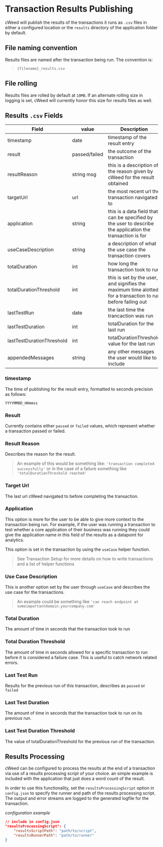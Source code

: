 # Transaction Results Publishing 

cWeed will publish the results of the transactions it runs as `.csv` files in 
either a configured location or the `results` directory of the application 
folder by default. 


## File naming convention 

Results files are named after the transaction being run. The convention is: 

> `{filename}_results.csv`

## File rolling 

Results files are rolled by default at `10MB`. If an alternate rolling size in 
logging is set, cWeed will currently honor this size for results files as well.

## Results `.csv` Fields 

Field | value | Description
|--|--|--|
timestamp| date | timestamp of the result entry 
result | passed/failed | the outcome of the transaction 
resultReason | string msg | this is a description of the reason given by cWeed for the result obtained 
targetUrl | url | the most recent url the transaction navigated to
application | string | this is a data field that can be specified by the user to describe the application the transaction is for 
useCaseDescription | string | a description of what the use case the transaction covers 
totalDuration | int | how long the transaction took to run 
totalDurationThreshold | int | this is set by the user, and signifies the maximum time alotted for a transaction to run before failing out
lastTestRun | date | the last time the trancaction was run 
lastTestDuration | int | totalDuration for the last run 
lastTestDurationThreshold | int | totalDurationThreshold value for the last run 
appendedMessages | string | any other messages the user would like to include 


### timestamp 

The time of publishing for the result entry, formatted to seconds precision as 
follows: 

`YYYYMMDD_HHmmss`

### Result 

Currently contains either `passed` or `failed` values, which represent whether 
a transaction passed or failed. 

### Result Reason 

Describes the reason for the result.

> An example of this would be something like: `'transaction completed successfully'` or in the case of a failure something like `'totalDurationThreshold reached'`

### Target Url

The last url cWeed navigated to before completing the transaction. 

### Application 

This option is more for the user to be able to give more context to the 
transaction being run. For example, if the user was running a transaction to 
test whether a core application of their business was running they could give 
the application name in this field of the results as a datapoint for analytics. 

This option is set in the transaction by using the `useCase` helper function. 

> See Transaction Setup for more details on how to write transactions and a 
> list of helper functions 

### Use Case Description

This is another option set by the user through `useCase` and describes the use
case for the transactions. 

> An example could be something like `'can reach endpoint at someimportantdomain.yourcompany.com'`

### Total Duration 

The amount of time in seconds that the transaction took to run 

### Total Duration Threshold 

The amount of time in seconds allowed for a specific transaction to run before 
it is considered a failure case. This is useful to catch network related errors. 

### Last Test Run 

Results for the previous run of this transaction, describes as `passed` or `failed` 

### Last Test Duration 

The amount of time in seconds that the transaction took to run on its previous 
run. 

### Last Test Duration Threshold 

The value of totalDurationThreshold for the previous run of the transaction.

## Results Processing 

cWeed can be configured to process the results at the end of a transaction via 
use of a results processing script of your choice. an simple example is included
with the application that just does a word count of the result. 

In order to use this functionality, set the `resultsProcessingScript` option in 
`config.json` to specify the runner and path of the results processing script.
The output and error streams are logged to the generated logfile for the
transaction.

*configuration example*
```json
// include in config.json
"resultsProcessingScript": {
    "resultsScriptPath": "path/to/script",
    "resultsRunnerPath": "path/to/runner"
}
```


